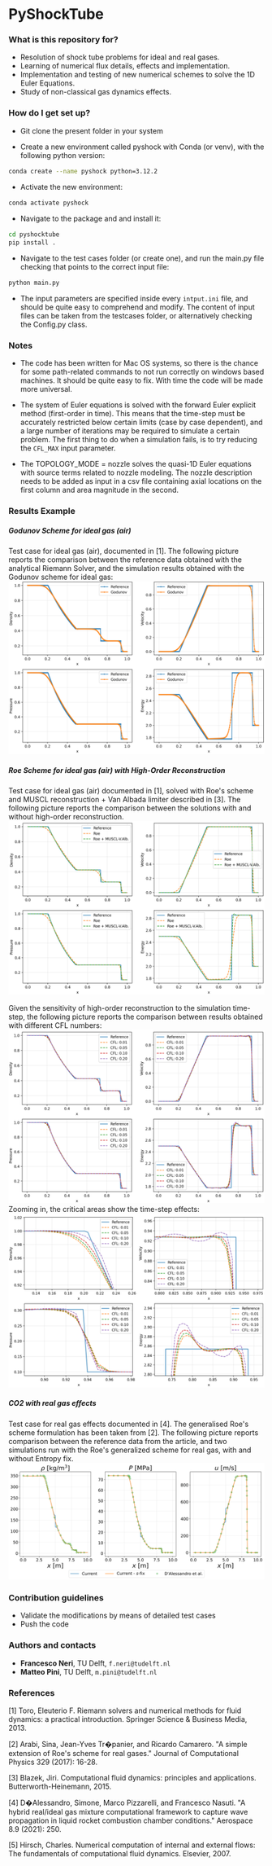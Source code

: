 # PyShockTube #



### What is this repository for? ###

* Resolution of shock tube problems for ideal and real gases.
* Learning of numerical flux details, effects and implementation.
* Implementation and testing of new numerical schemes to solve the 1D Euler Equations.
* Study of non-classical gas dynamics effects.


### How do I get set up? ###

* Git clone the present folder in your system

* Create a new environment called pyshock with Conda (or venv), with the following python version:
```bash
conda create --name pyshock python=3.12.2
```

* Activate the new environment:
```bash
conda activate pyshock
```

* Navigate to the package and and install it:
```bash
cd pyshocktube
pip install .
```

* Navigate to the test cases folder (or create one), and run the main.py file checking that points to the correct input file:
```bash
python main.py
```

* The input parameters are specified inside every `intput.ini` file, and should be quite easy to comprehend and modify. The content of input files
can be taken from the testcases folder, or alternatively checking the Config.py class.



### Notes ###
* The code has been written for Mac OS systems, so there is the chance for some path-related commands to not run correctly
on windows based machines. It should be quite easy to fix. With time the code will be made more universal.

* The system of Euler equations is solved with the forward Euler explicit method (first-order in time). This means that the time-step must be accurately restricted below certain limits (case by case dependent), and a large number of iterations may be required to simulate a certain problem. The first thing to do when a simulation fails, is to try reducing the `CFL_MAX` input parameter. 

* The TOPOLOGY_MODE = nozzle solves the quasi-1D Euler equations with source terms related to nozzle modeling. The nozzle description
needs to be added as input in a csv file containing axial locations on the first column and area magnitude in the second.


### Results Example ###

##### Godunov Scheme for ideal gas (air) #####
Test case for ideal gas (air), documented in [1].
The following picture reports the comparison between the reference data obtained with the analytical Riemann Solver, and the simulation results obtained with the Godunov scheme for ideal gas:
![Description of image](images/godunov_idealgas.png)

##### Roe Scheme for ideal gas (air) with High-Order Reconstruction #####
Test case for ideal gas (air) documented in [1], solved with Roe's scheme and MUSCL reconstruction + Van Albada limiter described in [3].
The following picture reports the comparison between the solutions with and without high-order reconstruction.
![Description of image](images/high_order_comparison.png)

Given the sensitivity of high-order reconstruction to the simulation time-step, the following picture reports the comparison between results obtained with different CFL numbers:
![Description of image](images/high_order.png)
Zooming in, the critical areas show the time-step effects:
![Description of image](images/high_order_zoom.png)

##### CO2 with real gas effects #####
Test case for real gas effects documented in [4]. The generalised Roe's scheme formulation has been taken from [2].
The following picture reports comparison between the reference data from the article, and two simulations run with the
Roe's generalized scheme for real gas, with and without Entropy fix.
![Description of image](images/co2_validation.png)

### Contribution guidelines ###

* Validate the modifications by means of detailed test cases
* Push the code

### Authors and contacts ###

- **Francesco Neri**, TU Delft, `f.neri@tudelft.nl`
- **Matteo Pini**, TU Delft, `m.pini@tudelft.nl`

### References ###

[1] Toro, Eleuterio F. Riemann solvers and numerical methods for fluid dynamics: a practical introduction. Springer Science & Business Media, 2013.

[2] Arabi, Sina, Jean-Yves Tr�panier, and Ricardo Camarero. "A simple extension of Roe's scheme for real gases." Journal of Computational Physics 329 (2017): 16-28.

[3] Blazek, Jiri. Computational fluid dynamics: principles and applications. Butterworth-Heinemann, 2015.

[4] D�Alessandro, Simone, Marco Pizzarelli, and Francesco Nasuti. "A hybrid real/ideal gas mixture computational framework to capture wave propagation in liquid rocket combustion chamber conditions." Aerospace 8.9 (2021): 250.

[5] Hirsch, Charles. Numerical computation of internal and external flows: The fundamentals of computational fluid dynamics. Elsevier, 2007.